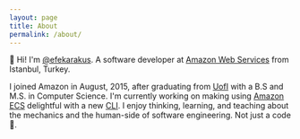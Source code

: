 ```yaml
---
layout: page
title: About
permalink: /about/
---
```


👋 Hi! I'm [@efekarakus](https://twitter.com/efekarakus). A software developer at [Amazon Web Services](https://aws.amazon.com/) from Istanbul, Turkey. 

I joined Amazon in August, 2015, after graduating from [UofI](https://cs.illinois.edu/) with a B.S and M.S. in Computer Science. I'm currently working on making using [Amazon ECS](https://aws.amazon.com/ecs/) delightful with a new [CLI](https://github.com/aws/amazon-ecs-cli-v2).
I enjoy thinking, learning, and teaching about the mechanics and the human-side of software engineering. Not just a code 🐒.




